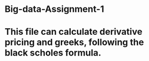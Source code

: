 # Big-data-Assignment-1
# This file can calculate derivative pricing and greeks, following the black scholes formula.
